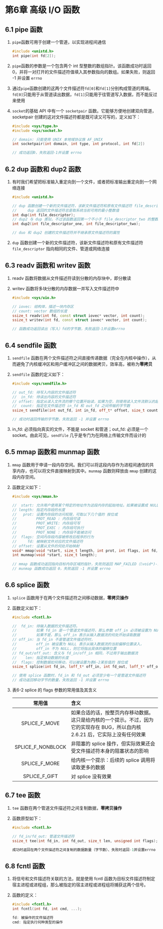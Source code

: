 # 第6章 高级 I/O 函数

## 6.1 pipe 函数

1. `pipe`函数可用于创建一个管道，以实现进程间通信

    ```cpp
    #include <unistd.h>
    int pipe(int fd[2]);
    ```

2. `pipe`函数的参数是一个包含两个 int 型整数的数组指针。该函数成功时返回 0，并将一对打开的文件描述符值填入其参数指向的数组。如果失败，则返回 -1 并设置 `errno`
3. 通过`pipe`函数创建的这两个文件描述符`fd[0]`和`fd[1]`分别构成管道的两端。`fd[0]`只能用于从管道读出数据，`fd[1]`只能用于往管道写入数据，而不能反过来使用
4. `socket`的基础 API 中有一个 `socketpair` 函数。它能够方便地创建双向管道，socketpair 创建的这对文件描述符都是既可读又可写的，定义如下：

    ```cpp
    #include <sys/type.h>
    #include <sys/socket.h>

    // domain: 只能使用 UNIX 本地域协议族 AF_UNIX
    int socketpair(int domain, int type, int protocol, int fd[2])

    // 成功返回0，失败返回-1并设置 errno
    ```

## 6.2 dup 函数和 dup2 函数

1. 有时我们希望把标准输入重定向到一个文件，或者把标准输出重定向到一个网络连接

    ```cpp
    #include <unistd.h>

    // dup 函数创建一个新的文件描述符，该新文件描述符和原有文件描述符 file_descriptor 指向相同的文件、管道或者网络连接
    //     dup 返回的文件描述符总是取系统当前可用的最小整数值
    int dup(int file_descriptor);
    // dup2 与 dup 类似，不过该函数返回第一个不小于 file_descriptor_two 的整数值
    int dup2(int file_descriptor_one, int file_descriptor_two);

    // duo 和 dup2 创建的文件描述符并不继承原文件描述符的属性
    ```

2. `dup` 函数创建一个新的文件描述符，该新文件描述符和原有文件描述符 `file_descriptor` 指向相同的文件、管道或网络连接

## 6.3 readv 函数和 writev 函数

1. readv 函数将数据从文件描述符读到分散的内存块中，即分散读
2. writev 函数将多块分散的内存数据一并写入文件描述符中

    ```cpp
    #include <sys/uio.h>

    // iovec: 结构体，描述一块内存区
    // count: vector 数组的长度
    ssize_t readv(int fd, const struct iovec* vector, int count);
    ssize_t writev(int fd, const struct iovec* vector, int count);

    // 函数成功返回读出（写入）fd的字节数，失败返回-1并设置errno
    ```

## 6.4 sendfile 函数

1. `sendfile` 函数在两个文件描述符之间直接传递数据（完全在内核中操作），从而避免了内核缓冲区和用户缓冲区之间的数据拷贝，效率高，被称为**零拷贝**
2. `sendfile` 函数的定义如下：

   ```cpp
   #include <sys/sendfile.h>

   // out_fd: 待写入内容的文件描述符
   //  in_fd: 待读出内容的文件描述符
   // offset: 指定从读入文件流的哪个位置开始读，如果为空，则使用读入文件流默认的起始位置
   //  count: 指定在文件描述符 in_fd 和 out_fd 之间传输的字节数
   ssize_t sendfile(int out_fd, int in_fd, off_t* offset, size_t count);

   // 成功时返回传输的字节数，失败返回 -1 并设置 errno
   ```

3. in_fd: 必须指向真实的文件，不能是 socket 和管道；out_fd: 必须是一个 socket。由此可见，`sendfile` 几乎是专门为在网络上传输文件而设计的

## 6.5 mmap 函数和 munmap 函数

1. `mmap` 函数用于申请一段内存空间。我们可以将这段内存作为进程间通信的共享内存，也可以将文件直接映射到其中。`munmap` 函数则释放由 `mmap` 创建的这段内存空间。
2. 函数定义如下：

    ```cpp
    #include <sys/mman.h>

    //  start: 允许用户使用某个特定的地址作为这段内存的起始地址。如果被设置成 NULL，则系统自动分配一个地址 
    // length: 指定内存段的长度
    //   prot: 设置内存段的访问权限，可取以下几个值的 按位或
    //         PROT_READ : 内存段可读
    //         PROT_WRITE: 内存段可写
    //         PROT_EXEC : 内存段可执行
    //         PROT_NONE : 内存段不能被访问
    //  flags: 空间内存段内容被修改后程序的行为
    //     fd: 被映射文件对应的文件描述符
    // offset: 设置从文件的何处开始映射
    void* mmap(void *start, size_t length, int prot, int flags, int fd, off_t offset);
    int munmap(void *start, size_t length);
  
    // mmap 函数成功返回指向目标内存区域的指针，失败则返回 MAP_FAILED（(void*)-1）并设置errno
    // munmap 函数成功返回 0，失败返回 -1 并设置 errno
    ```

## 6.6 splice 函数

1. `splice` 函数用于在两个文件描述符之间移动数据，**零拷贝操作**
2. 函数定义如下：

    ```cpp
    #include <fcntl.h>

    //  fd_in: 待输入数据的文件描述符。
    //         如果 fd_in 是一个管道文件描述符，那么参数 off_in 必须被设置为 NULL
    //         如果不是，那么 off_in 表示从输入数据流的何处开始读取数据
    // off_in: 当 fd_in 不是管道文件描述符时，
    //         off_in 被设置为 NULL 表示从输入数据流的当前偏移位置读入，
    //         off_in 不为 NULL，则它将指出具体的偏移位置
    // fd_out/off_out: 含义与 fd_in/off_in 相同，不过用于输出数据流
    //    len: 指定移动数据的长度
    //  flags: 控制数据如何移动，可以被设置为表6-2某些值的 按位或
    ssize_t splice(int fd_in, loff_t* off_in, int fd_out, loff_t* off_out, size_t len, unsigned int flags);

    // 使用 splice 函数时，fd_in 和 fd_out 必须至少有一个是管道文件描述符
    // 成功返回移动字节的数量，失败返回 -1 并设置 errno
    ```

3. 表6-2 splice 的 flags 参数的常用值及其含义

    |       常用值       |       含义      |
    | :----------------:|:-------------- |
    | SPLICE_F_MOVE     | 如果合适的话，按整页内存移动数据。这只是给内核的一个提示。不过，因为它的实现存在 BUG，所以自内核 2.6.21 后，它实际上没有任何效果 |
    | SPLICE_F_NONBLOCK | 非阻塞的 splice 操作，但实际效果还会受文件描述符本身的阻塞状态的影响 |
    | SPLICE_F_MORE     | 给内核一个提示：后续的 splice 调用将读取更多的数据 |
    | SPLICE_F_GIFT     | 对 splice 没有效果 |

## 6.7 tee 函数

1. `tee` 函数在两个管道文件描述符之间复制数据，**零拷贝操作**
2. 函数原型如下：

    ```cpp
    #include <fcntl.h>

    // fd_in/fd_out: 管道文件描述符
    ssize_t tee(int fd_in, int fd_out, size_t len, unsigned int flags);

    成功时返回在两个文件描述符之间复制的数据数量（字节数）、失败时返回-1并设置errno
    ```

## 6.8 fcntl 函数

1. 将信号和文件描述符关联的方法，就是使用 fcntl 函数为目标文件描述符制定宿主进程或进程组，那么被指定的宿主进程或进程组将捕获这两个信号。
2. 函数的定义：

    ```cpp
    #include <fcntl.h>
    int fcntl(int fd, int cmd, ...);

    fd: 被操作的文件描述符
    cmd: 指定执行何种类型的操作
    ```
